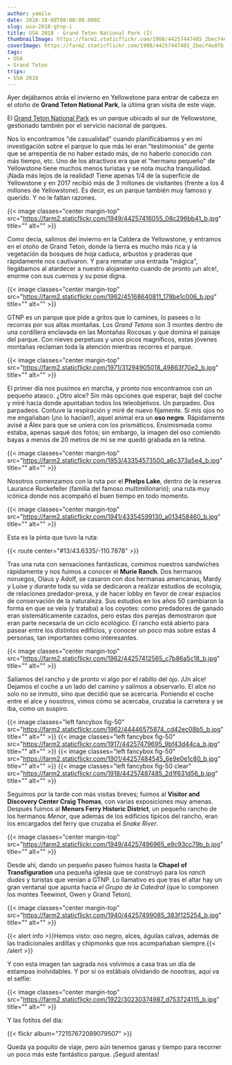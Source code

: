 ```yaml
---
author: yamila
date: 2018-10-08T08:00:00.000Z
slug: usa-2018-gtnp-i
title: USA 2018 - Grand Teton National Park (I)
thumbnailImage: https://farm2.staticflickr.com/1908/44257447485_2becf4e87b_c.jpg
coverImage: https://farm2.staticflickr.com/1908/44257447485_2becf4e87b_b.jpg
tags:
- USA
- Grand Teton
trips:
- USA 2018
---
```


Ayer dejábamos atrás el invierno en Yellowstone para entrar de cabeza en el otoño de **Grand Teton National Park**, la última gran visita de este viaje.

<!--more-->

El <a href="https://www.nps.gov/grte/index.htm" target="_blank">Grand Teton National Park</a> es un parque ubicado al sur de Yellowstone, gestionado también por el servicio nacional de parques.

Nos lo encontramos "de casualidad" cuando planificábamos y en mi investigación sobre el parque lo que más leí eran "testimonios" de gente que se arrepentía de no haber estado más, de no haberlo conocido con más tiempo, etc. Uno de los atractivos era que el "hermano pequeño" de Yellowstone tiene muchos menos turistas y se nota mucha tranquilidad. ¡Nada más lejos de la realidad! Tiene apenas 1/4 de la superficie de Yellowstone y en 2017 recibió más de 3 millones de visitantes (frente a los 4 millones de Yellowstone). Es decir, es un parque también muy famoso y querido. Y no le faltan razones.

{{< image classes="center margin-top" src="https://farm2.staticflickr.com/1949/44257416055_08c296bb41_b.jpg" title="" alt="" >}}

Como decía, salimos del invierno en la Caldera de Yellowstone, y entramos en el otoño de Grand Teton, donde la tierra es mucho más rica y la vegetación da bosques de hoja caduca, arbustos y praderas que rápidamente nos cautivaron. Y para rematar una entrada "mágica", llegábamos al atardecer a nuestro alojamiento cuando de pronto ¡un alce!, enorme con sus cuernos y su pose digna.

{{< image classes="center margin-top" src="https://farm2.staticflickr.com/1962/45168640811_178be1c006_b.jpg" title="" alt="" >}}

GTNP es un parque que pide a gritos que lo camines, lo pasees o lo recorras por sus altas montañas. Los *Grand Tetons* son 3 montes dentro de una cordillera enclavada en las Montañas Rocosas y que domina el paisaje del parque. Con nieves perpetuas y unos picos magníficos, estas jóvenes montañas reclaman toda la atención mientras recorres el parque.

{{< image classes="center margin-top" src="https://farm2.staticflickr.com/1971/31294905018_49863f70e2_b.jpg" title="" alt="" >}}

El primer día nos pusimos en marcha, y pronto nos encontramos con un pequeño atasco. ¿Otro alce? Sin más opciones que esperar, bajé del coche y miré hacia donde apuntaban todos los teleobjetivos. Un parpadeo. Dos parpadeos. Contuve la respiración y miré de nuevo fijamente. Si mis ojos no me engañaban (¡no lo hacían!), aquel animal era un **oso negro**. Rápidamente avisé a Álex para que se uniera con los prismáticos. Ensimismada como estaba, apenas saqué dos fotos; sin embargo, la imagen del oso comiendo bayas a menos de 20 metros de mí se me quedó grabada en la retina.

{{< image classes="center margin-top" src="https://farm2.staticflickr.com/1953/43354573500_a6c373a5e4_b.jpg" title="" alt="" >}}

Nosotros comenzamos con la ruta por el **Phelps Lake**, dentro de la reserva Laurance Rockefeller (familia del famoso multimillonario); una ruta muy icónica donde nos acompañó el buen tiempo en todo momento.

{{< image classes="center margin-top" src="https://farm2.staticflickr.com/1941/43354599130_a013458460_b.jpg" title="" alt="" >}}

Esta es la pinta que tuvo la ruta:

{{< route center="#13/43.6335/-110.7878" >}}

Tras una ruta con sensaciones fantásticas, comimos nuestros sandwiches rápidamente y nos fuimos a conocer el **Murie Ranch**. Dos hermanos noruegos, Olaus y Adolf, se casaron con dos hermanas americanas, Mardy y Luise y durante toda su vida se dedicaron a realizar estudios de ecología, de relaciones predador-presa, y de hacer lobby en favor de crear espacios de conservación de la naturaleza. Sus estudios en los años 50 cambiaron la forma en que se veía (y trataba) a los coyotes: como predadores de ganado eran sistemáticamente cazados, pero estas dos parejas demostraron que eran parte necesaria de un ciclo ecológico. El rancho está abierto para pasear entre los distintos edificios, y conocer un poco más sobre estas 4 personas, tan importantes como interesantes.

{{< image classes="center margin-top" src="https://farm2.staticflickr.com/1962/44257412565_c7b86a5c18_b.jpg" title="" alt="" >}}

Salíamos del rancho y de pronto vi algo por el rabillo del ojo. ¡Un alce! Dejamos el coche a un lado del camino y salimos a observarlo. El alce no solo no se inmutó, sino que decidió que se acercaría. Poniendo el coche entre el alce y nosotros, vimos cómo se acercaba, cruzaba la carretera y se iba, como un suspiro.

{{< image classes="left fancybox fig-50" src="https://farm2.staticflickr.com/1962/44446575874_cd42ec08b5_b.jpg" title="" alt="" >}}
{{< image classes="left fancybox fig-50" src="https://farm2.staticflickr.com/1917/44257479695_9bf43d44ca_b.jpg" title="" alt="" >}}
{{< image classes="left fancybox fig-50" src="https://farm2.staticflickr.com/1901/44257484545_6e9e0e1c80_b.jpg" title="" alt="" >}}
{{< image classes="left fancybox fig-50 clear" src="https://farm2.staticflickr.com/1918/44257487485_2d1f631d56_b.jpg" title="" alt="" >}}

Seguimos por la tarde con más visitas breves; fuimos al **Visitor and Discovery Center Craig Thomas**, con varias exposiciones muy amenas. Después fuimos al **Menors Ferry Historic District**, un pequeño rancho de los hermanos *Menor*, que además de los edificios típicos del rancho, eran los encargados del ferry que cruzaba el *Snake River*.

{{< image classes="center margin-top" src="https://farm2.staticflickr.com/1949/44257496965_e9c93cc79b_b.jpg" title="" alt="" >}}

Desde ahí, dando un pequeño paseo fuimos hasta la **Chapel of Transfiguration** una pequeña iglesia que se construyó para los *ranch dudes* y turistas que venían a GTNP. Lo llamativo es que tras el altar hay un gran ventanal que apunta hacia *el Grupo de la Catedral* (que lo componen los montes Teewinot, Owen y Grand Teton).

{{< image classes="center margin-top" src="https://farm2.staticflickr.com/1940/44257499085_383f125254_b.jpg" title="" alt="" >}}

{{< alert info >}}Hemos visto: oso negro, alces, águilas calvas, además de las tradicionales ardillas y chipmonks que nos acompañaban siempre.{{< /alert >}}

Y con esta imagen tan sagrada nos volvimos a casa tras un día de estampas inolvidables. Y por si os estábais olvidando de nosotras, aquí va el selfie:

{{< image classes="center margin-top" src="https://farm2.staticflickr.com/1922/30230374987_d753724115_b.jpg" title="" alt="" >}}

Y las fotitos del día:

{{< flickr album="72157672089079507" >}}

Queda ya poquito de viaje, pero aún tenemos ganas y tiempo para recorrer un poco más este fantástico parque. ¡Seguid atentas!
